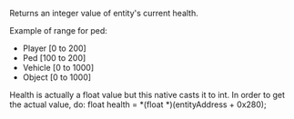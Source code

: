Returns an integer value of entity's current health.

Example of range for ped:
- Player [0 to 200]
- Ped [100 to 200]
- Vehicle [0 to 1000]
- Object [0 to 1000]

Health is actually a float value but this native casts it to int.
In order to get the actual value, do:
float health = *(float *)(entityAddress + 0x280);